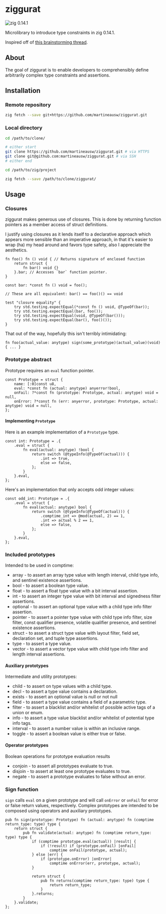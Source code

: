 # ziggurat

![zig 0.14.1](https://img.shields.io/badge/zig-0.14.1-brightgreen)

Microlibrary to introduce type constraints in zig 0.14.1.

Inspired off of [this brainstorming thread](https://ziggit.dev/t/implementing-generic-concepts-on-function-declarations/1490).

## About

The goal of ziggurat is to enable developers to comprehensibly define arbitrarily complex type constraints and assertions.

## Installation

### Remote repository

```bash
zig fetch --save git+https://github.com/martineausw/ziggurat.git
```

### Local directory

```bash
cd /path/to/clone/

# either start
git clone https://github.com/martineausw/ziggurat.git # via HTTPS
git clone git@github.com:martineausw/ziggurat.git # via SSH
# either end

cd /path/to/zig/project

zig fetch --save /path/to/clone/ziggurat/
```

## Usage

### Closures

ziggurat makes generous use of closures. This is done by returning function pointers as a member access of struct definitions.

I justify using closures as it lends itself to a declarative approach which appears more sensible than an imperative approach, in that it's easier to wrap (ha) my head around and favors type safety, also I appreciate the aesthetics.

```zig
fn foo() fn () void { // Returns signature of enclosed function
    return struct {
        fn bar() void {}
    }.bar; // Accesses `bar` function pointer.
}

const bar: *const fn () void = foo();

// These are all equivalent: bar() == foo()() == void

test "closure equality" {
    try std.testing.expectEqual(*const fn () void, @TypeOf(bar));
    try std.testing.expectEqual(bar, foo());
    try std.testing.expectEqual(void, @TypeOf(bar()));
    try std.testing.expectEqual(bar(), foo()());
}

```

That out of the way, hopefully this isn't terribly intimidating:

```zig
fn foo(actual_value: anytype) sign(some_prototype)(actual_value)(void) { ... }
```

### Prototype abstract

Prototype requires an `eval` function pointer.

```zig
const Prototype = struct {
    name: [:0]const u8,
    eval: *const fn (actual: anytype) anyerror!bool,
    onFail: ?*const fn (prototype: Prototype, actual: anytype) void = null,
    onError: ?*const fn (err: anyerror, prototype: Prototype, actual: anytype) void = null,
};
```

#### Implementing `Prototype`

Here is an example implementation of a `Prototype` type.

```zig
const int: Prototype = .{
    .eval = struct {
        fn eval(actual: anytype) !bool {
            return switch (@typeInfo(@TypeOf(actual))) {
                .int => true,
                else => false,
            };
        }
    }.eval,
};
```

Here's an implementation that only accepts odd integer values:

```zig
const odd_int: Prototype = .{
    .eval = struct {
        fn eval(actual: anytype) bool {
            return switch (@typeInfo(@TypeOf(actual))) {
                .comptime_int => @mod(actual, 2) == 1,
                .int => actual % 2 == 1,
                else => false,
            };
        }
    }.eval,
};
```

### Included prototypes

Intended to be used in comptime:

-   array - to assert an array type value with length interval, child type info, and sentinel existence assertions.
-   bool - to assert a boolean type value.
-   float - to assert a float type value with a bit interval assertion.
-   int - to assert an integer type value with bit interval and signedness filter assertions.
-   optional - to assert an optional type value with a child type info filter assertion.
-   pointer - to assert a pointer type value with child type info filter, size filter, const qualifier presence, volatile qualifier presence, and sentinel existence assertions.
-   struct - to assert a struct type value with layout filter, field set, declaration set, and tuple type assertions.
-   type - to assert a type value.
-   vector - to assert a vector type value with child type info filter and length interval assertions.

#### Auxiliary prototypes

Intermediate and utility prototypes:

-   child - to assert on type values with a child type.
-   decl - to assert a type value contains a declaration.
-   exists - to assert an optional value is null or not null
-   field - to assert a type value contains a field of a parametric type.
-   filter - to assert a blacklist and/or whitelist of possible active tags of a union or enum.
-   info - to assert a type value blacklist and/or whitelist of potential type info tags.
-   interval - to assert a number value is within an inclusive range.
-   toggle - to assert a boolean value is either true or false.

#### Operator prototypes

Boolean operations for prototype evaluation results

-   conjoin - to assert all prototypes evaluate to true.
-   disjoin - to assert at least one prototype evaluates to true.
-   negate - to assert a prototype evaluates to false without an error.

### Sign function

`sign` calls `eval` on a given prototype and will call `onError` or `onFail` for error or false return values, respectively. Complex prototypes are intended to be composed using operators and auxiliary prototypes.

```zig
pub fn sign(prototype: Prototype) fn (actual: anytype) fn (comptime return_type: type) type {
    return struct {
        pub fn validate(actual: anytype) fn (comptime return_type: type) type {
            if (comptime prototype.eval(actual)) |result| {
                if (!result) if (prototype.onFail) |onFail|
                    comptime onFail(prototype, actual);
            } else |err| {
                if (prototype.onError) |onError|
                    comptime onError(err, prototype, actual);
            }

            return struct {
                pub fn returns(comptime return_type: type) type {
                    return return_type;
                }
            }.returns;
        }
    }.validate;
};
```
